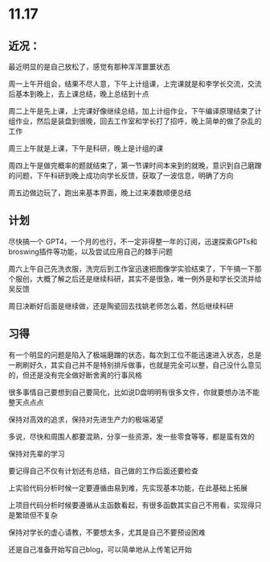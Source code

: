 # 11.17

## 近况：

最近明显的是自己放松了，感觉有那种浑浑噩噩状态

周一上午开组会，结果不尽人意，下午上计组课，上完课就是和李学长交流，交流后基本到晚上，去上课总结，晚上总结到十点

周二上午是先上课，上完课好像继续总结，加上计组作业，下午编译原理结束了计组作业，然后是装盘到很晚，回去工作室和学长打了招呼，晚上简单的做了杂乱的工作

周三上午就是上课，下午是科研，晚上是计组的课

周四上午是做完概率的题就结束了，第一节课时间本来到的就晚，意识到自己磨蹭的问题，下午科研到晚上成功向学长反馈，获取了一波信息，明确了方向

周五边做边玩了，跑出来基本界面，晚上过来凑数顺便总结

## 计划

尽快搞一个 GPT4，一个月的也行，不一定非得整一年的订阅，迅速探索GPTs和broswing插件等功能，以及尝试应用自己的棘手问题

周六上午自己先洗衣服，洗完后到工作室迅速把图像学实验结束了，下午搞一下那个服创，大概了解之后还是继续科研，其实不是很急，唯一例外是和学长交流并给吴反馈

周日决断好后面是继续做，还是陶瓷回去找姚老师怎么着，然后继续科研

## 习得

有一个明显的问题是陷入了极端磨蹭的状态，每次到工位不能迅速进入状态，总是一刷刷好久，其实自己并不是特别排斥做事，也就是完全可以整，自己没什么意见的，但还是没有完全做好断舍离的行事风格

很多事情自己要想到自己要简化，比如说D盘明明有很多文件，你就要想办法不能整天点点点

保持对高效的追求，保持对先进生产力的极端渴望

多说，尽快和周围人都要混熟，分享一些资源，发一些零食等等，都是蛮有效的

保持对先辈的学习

要记得自己不仅有计划还有总结，自己做的工作后面还要检查

上实验代码分析时候一定要遵循由易到难，先实现基本功能，在此基础上拓展

上项目代码分析时候要遵循从主函数看起，有很多函数其实自己不用看，实现得只是繁琐但不复杂

保持对学长的虚心请教，不要想太多，尤其是自己不要预设困难

还是自己准备开始写自己blog，可以简单地从上传笔记开始